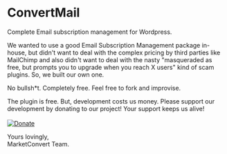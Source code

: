 # ConvertMail
Complete Email subscription management for Wordpress.

We wanted to use a good Email Subscription Management package in-house, but didn't want to deal 
with the complex pricing by third parties like MailChimp and also didn't want to deal with the nasty
"masqueraded as free, but prompts you to upgrade when you reach X users" kind of scam plugins. So, we built our own one.

No bullsh*t. Completely free. Feel free to fork and improvise.

The plugin is free. But, development costs us money. Please support our development by donating to our project! Your support keeps us alive!
<br/><br/>
[![Donate](http://i.imgur.com/sMi7BNV.png)](https://www.paypal.com/cgi-bin/webscr?cmd=_s-xclick&hosted_button_id=NMYPWP6VCWGKN)


Yours lovingly,<br/>
MarketConvert Team.

